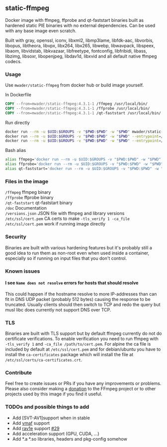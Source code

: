 ## static-ffmpeg

Docker image with ffmpeg, ffprobe and qt-faststart binaries built as hardened static PIE
binaries with no external dependencies. Can be used with any base image even
scratch.

Built with
gray,
openssl,
iconv,
libxml2,
libmp3lame,
libfdk-aac,
libvorbis,
libopus,
libtheora,
libvpx,
libx264,
libx265,
libwebp,
libwavpack,
libspeex,
libaom,
libvidstab,
libkvazaar,
libfreetype,
fontconfig,
libfribidi,
libass,
libzimg,
libsoxr,
libopenjpeg,
libdav1d,
libxvid
and all default native ffmpeg codecs.

### Usage

Use `mwader/static-ffmpeg` from docker hub or build image yourself.

In Dockerfile
```Dockerfile
COPY --from=mwader/static-ffmpeg:4.3.1-1 /ffmpeg /usr/local/bin/
COPY --from=mwader/static-ffmpeg:4.3.1-1 /ffprobe /usr/local/bin/
COPY --from=mwader/static-ffmpeg:4.3.1-1 /qt-faststart /usr/local/bin/
```
Run directly
```sh
docker run --rm -u $UID:$GROUPS -v "$PWD:$PWD" -w "$PWD" mwader/static-ffmpeg:4.3.1-1 -i file.wav file.mp3
docker run --rm -u $UID:$GROUPS -v "$PWD:$PWD" -w "$PWD" --entrypoint=/ffprobe mwader/static-ffmpeg:4.3.1-1 -i file.wav
docker run --rm -u $UID:$GROUPS -v "$PWD:$PWD" -w "$PWD" --entrypoint=/qt-faststart mwader/static-ffmpeg:4.3.1-1 file.mov out.mov
```
Bash alias
```sh
alias ffmpeg='docker run --rm -u $UID:$GROUPS -v "$PWD:$PWD" -w "$PWD" mwader/static-ffmpeg:4.3.1-1'
alias ffprobe='docker run --rm -u $UID:$GROUPS -v "$PWD:$PWD" -w "$PWD" --entrypoint=/ffprobe mwader/static-ffmpeg:4.3.1-1'
alias qt-faststart='docker run --rm -u $UID:$GROUPS -v "$PWD:$PWD" -w "$PWD" --entrypoint=/qt-faststart mwader/static-ffmpeg:4.3.1-1'
```

### Files in the image
`/ffmpeg` ffmpeg binary  
`/ffprobe` ffprobe binary  
`/qt-faststart` qt-faststart binary  
`/doc` Documentation  
`/versions.json` JSON file with ffmpeg and library versions  
`/etc/ssl/cert.pem` CA certs to make `-tls_verify 1 -ca_file /etc/ssl/cert.pem` work if running image directly

### Security

Binaries are built with various hardening features but it's probably still a good idea to run
them as non-root even when used inside a container, especially so if running on input files
that you don't control.

### Known issues

#### I see `Name does not resolve` errors for hosts that should resolve

This could happen if the hostname resolve to more IP-addresses than can fit in DNS UDP packet
(probably 512 bytes) causing the response to be truncated. Usually clients should then switch
to TCP and redo the query but musl libc does currently not support DNS over TCP.

### TLS

Binaries are built with TLS support but by default ffmpeg currently do
not do certificate verifications. To enable verification you need to run
ffmpeg with `-tls_verify 1` and `-ca_file /path/to/cert.pem`. For alpine
the ca file is included by default at `/etc/ssl/cert.pem` and for debian/ubuntu
you have to install the `ca-certificates` package which will install the file at
`/etc/ssl/certs/ca-certificates.crt`.

### Contribute

Feel free to create issues or PRs if you have any improvements or problems.
Please also consider making a [donation](https://ffmpeg.org/donations.html) to
the FFmpeg project or to other projects used by this image if you find it useful.

### TODOs and possible things to add

* Add [SVT-AV1]support when in stable
* Add [vmaf](https://github.com/Netflix/vmaf) support
* Add [rav1e](https://github.com/xiph/rav1e) support [#29](https://github.com/wader/static-ffmpeg/pull/29)
* Add acceleration support (GPU, CUDA, ...)
* Add *.a *.so libraries, headers and pkg-config somehow
